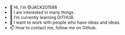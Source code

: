 - 👋 Hi, I’m @JACK201588
- 👀 I am interested in many things.
- 🌱 I’m currently learning GITHUB.
- 💞️ I want to work with people who have ideas and ideas.
- 📫 How to contact me, follow me on Github.

<!---
JACK201588/JACK201588 is a ✨ special ✨ repository because its `README.md` (this file) appears on your GitHub profile.
You can click the Preview link to take a look at your changes.
--->
